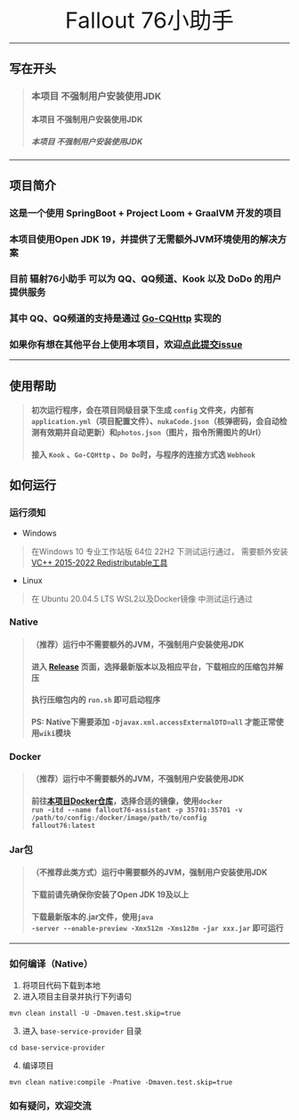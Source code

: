 <br>
<div align="center" style="font-size: 40px">
Fallout 76小助手
</div>

***
## 写在开头
>
> ###   本项目 不强制用户安装使用JDK
> ####  本项目 不强制用户安装使用JDK
> ##### 本项目 不强制用户安装使用JDK
> 
***
## 项目简介
### 这是一个使用 SpringBoot + Project Loom + GraalVM 开发的项目
### 本项目使用Open JDK 19，并提供了无需额外JVM环境使用的解决方案
### 目前 辐射76小助手 可以为 QQ、QQ频道、Kook 以及 DoDo 的用户提供服务
### 其中 QQ、QQ频道的支持是通过 [Go-CQHttp](https://github.com/Mrs4s/go-cqhttp) 实现的
### 如果你有想在其他平台上使用本项目，欢迎[点此提交issue](https://github.com/wssy001/fallout76-public/issues/new?assignees=&labels=feature+request&template=feature.md&title=)
***
## 使用帮助
> #### 初次运行程序，会在项目同级目录下生成 <code>config</code> 文件夹，内部有 `application.yml`（项目配置文件）、`nukaCode.json`（核弹密码，会自动检测有效期并自动更新）和`photos.json`（图片，指令所需图片的Url）
> #### 接入 `Kook` 、`Go-CQHttp` 、`Do Do`时，与程序的连接方式选 `Webhook`
## 如何运行
### 运行须知
- Windows
> 在Windows 10 专业工作站版 64位 22H2 下测试运行通过， 需要额外安装 [VC++ 2015-2022 Redistributable工具](https://learn.microsoft.com/en-US/cpp/windows/latest-supported-vc-redist?view=msvc-170#visual-studio-2015-2017-2019-and-2022)
- Linux
> 在 Ubuntu 20.04.5 LTS WSL2以及Docker镜像 中测试运行通过
### Native
>#### （推荐）运行中不需要额外的JVM，不强制用户安装使用JDK
> #### 进入 [Release](https://github.com/wssy001/fallout76-public/releases) 页面，选择最新版本以及相应平台，下载相应的压缩包并解压
> #### 执行压缩包内的 <code>run.sh</code> 即可启动程序
> #### PS: Native下需要添加 `-Djavax.xml.accessExternalDTD=all` 才能正常使用`wiki`模块
### Docker
> ####  （推荐）运行中不需要额外的JVM，不强制用户安装使用JDK
> ####   前往[本项目Docker仓库](https://hub.docker.com/r/wssy001/fallout76-public)，选择合适的镜像，使用<code>docker run -itd --name fallout76-assistant -p 35701:35701 -v /path/to/config:/docker/image/path/to/config fallout76:latest</code>
### Jar包
>#### （不推荐此类方式）运行中需要额外的JVM，强制用户安装使用JDK
>####  下载前请先确保你安装了Open JDK 19及以上
>####  下载最新版本的.jar文件，使用<code>java -server --enable-preview -Xmx512m -Xms128m -jar xxx.jar</code> 即可运行
***
### 如何编译（Native）
1. 将项目代码下载到本地
2. 进入项目主目录并执行下列语句
```shell
mvn clean install -U -Dmaven.test.skip=true
```
3. 进入 <code>base-service-provider</code> 目录
```shell
cd base-service-provider
```
4. 编译项目
```shell
mvn clean native:compile -Pnative -Dmaven.test.skip=true
```
### 如有疑问，欢迎交流
